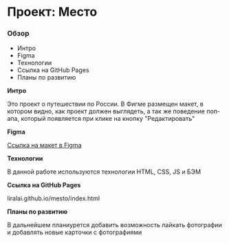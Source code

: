 # Проект: Место

### Обзор

* Интро
* Figma
* Технологии
* Ссылка на GitHub Pages
* Планы по развитию

**Интро**

Это проект о путешествии по России. В Фигме размещен макет, в котором видно, как проект должен выглядеть, а так же поведение поп-апа, который появляется при клике на кнопку "Редактировать"

**Figma**

[Ссылка на макет в Figma](https://www.figma.com/file/2cn9N9jSkmxD84oJik7xL7/JavaScript.-Sprint-4?node-id=0%3A1)

**Технологии**

В данной работе используются технологии HTML, CSS, JS и БЭМ

**Ссылка на GitHub Pages**

liralai.github.io/mesto/index.html

**Планы по развитию**

В дальнейшем планиурется добавить возможность лайкать фотографии и добавлять новые карточки с фотографиями
